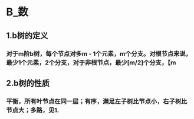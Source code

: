 # B_数
## 1.b树的定义
### 对于m阶b树，每个节点对多m - 1个元素，m个分支。对根节点来说，最少1个元素，2个分支，对于非根节点，最少[m/2]个分支，【m
## 2.b树的性质
### 平衡，所有叶节点在同一层；有序，满足左子树比节点小，右子树比节点大；多路，见1.
<!--stackedit_data:
eyJoaXN0b3J5IjpbNDU3MTQ0NDc3LC0yMDg4NzQ2NjEyXX0=
-->